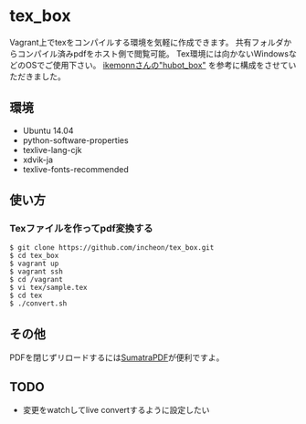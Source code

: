 tex_box
======================
Vagrant上でtexをコンパイルする環境を気軽に作成できます。
共有フォルダからコンパイル済みpdfをホスト側で閲覧可能。
Tex環境には向かないWindowsなどのOSでご使用下さい。
[ikemonnさんの"hubot_box"](https://github.com/ikemonn/hubot_box) を参考に構成をさせていただきました。

環境
------
* Ubuntu 14.04
* python-software-properties
* texlive-lang-cjk
* xdvik-ja
* texlive-fonts-recommended

使い方
------
### Texファイルを作ってpdf変換する
```
$ git clone https://github.com/incheon/tex_box.git
$ cd tex_box
$ vagrant up
$ vagrant ssh
$ cd /vagrant
$ vi tex/sample.tex
$ cd tex
$ ./convert.sh
```

その他
------
PDFを閉じずリロードするには[SumatraPDF](http://www.sumatrapdfreader.org/free-pdf-reader-ja.html)が便利ですよ。

TODO
------
* 変更をwatchしてlive convertするように設定したい
